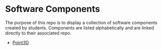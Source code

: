 # Software Components

The purpose of this repo is to display a collection of software
components created by students. Components are listed alphabetically
and are linked directly to their associated repo.

- [Point3D](https://github.com/jrg94/Point3D)
